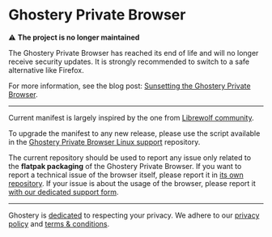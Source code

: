 # Ghostery Private Browser

:warning: **The project is no longer maintained**

The Ghostery Private Browser has reached its end of life and will no longer receive security updates. It is strongly recommended to switch to a safe alternative like Firefox.

For more information, see the blog post: <a href="https://www.ghostery.com/blog/ghostery-private-browser-discontinued">Sunsetting the Ghostery Private Browser</a>.

---

Current manifest is largely inspired by the one from
[Librewolf community](https://gitlab.com/librewolf-community/browser/flatpak/).

To upgrade the manifest to any new release, please use the script available in
the [Ghostery Private Browser Linux support][1] repository.

[1]: https://github.com/ghostery/ghostery-browser-linux-support

The current repository should be used to report any issue only related to the
**flatpak packaging** of the Ghostery Private Browser. If you want to report a
technical issue of the browser itself, please report it in [its own repository][2].
If your issue is about the usage of the browser, please report it
[with our dedicated support form][3].

[2]: https://github.com/ghostery/user-agent-desktop
[3]: https://www.ghostery.com/support

---

Ghostery is [dedicated][4] to respecting your privacy. We adhere to our
[privacy policy][5] and [terms & conditions][6].

[4]: https://www.ghostery.com/ghostery-manifesto
[5]: https://www.ghostery.com/privacy-policy
[6]: https://www.ghostery.com/privacy/ghostery-terms-and-conditions
